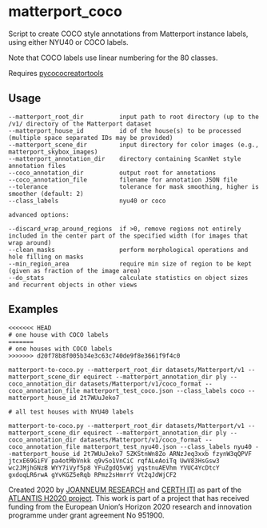 # matterport_coco

Script to create COCO style annotations from Matterport instance labels, using either NYU40 or COCO labels.

Note that COCO labels use linear numbering for the 80 classes.

Requires [pycococreatortools](https://github.com/waspinator/pycococreator/tree/master/pycococreatortools)

## Usage

```
--matterport_root_dir          input path to root directory (up to the /v1/ directory of the Matterport dataset
--matterport_house_id          id of the house(s) to be processed (multiple space separated IDs may be provided)
--matterport_scene_dir         input directory for color images (e.g., matterport_skybox_images)
--matterport_annotation_dir    directory containing ScanNet style annotation files
--coco_annotation_dir          output root for annotations
--coco_annotation_file		   filename for annotation JSON file
--tolerance                    tolerance for mask smoothing, higher is smoother (default: 2)
--class_labels                 nyu40 or coco

advanced options:

--discard_wrap_around_regions  if >0, remove regions not entirely included in the center part of the specified width (for images that wrap around)
--clean_masks                  perform morphological operations and hole filling on masks
--min_region_area              require min size of region to be kept (given as fraction of the image area)
--do_stats                     calculate statistics on object sizes and recurrent objects in other views

```

## Examples

```
<<<<<<< HEAD
# one house with COCO labels
=======
# one houses with COCO labels
>>>>>>> d20f78b8f005b34e3c63c740de9f8e3661f9f4c0

matterport-to-coco.py --matterport_root_dir datasets/Matterport/v1 --matterport_scene_dir equirect --matterport_annotation_dir ply --coco_annotation_dir datasets/Matterport/v1/coco_format --coco_annotation_file matterport_test_coco.json --class_labels coco --matterport_house_id 2t7WUuJeko7 
```

```
# all test houses with NYU40 labels

matterport-to-coco.py --matterport_root_dir datasets/Matterport/v1 --matterport_scene_dir equirect --matterport_annotation_dir ply --coco_annotation_dir datasets/Matterport/v1/coco_format --coco_annotation_file matterport_test_nyu40.json --class_labels nyu40 --matterport_house_id 2t7WUuJeko7 5ZKStnWn8Zo ARNzJeq3xxb fzynW3qQPVF jtcxE69GiFV pa4otMbVnkk q9vSo1VnCiC rqfALeAoiTq UwV83HsGsw3 wc2JMjhGNzB WYY7iVyf5p8 YFuZgdQ5vWj yqstnuAEVhm YVUC4YcDtcY gxdoqLR6rwA gYvKGZ5eRqb RPmz2sHmrrY Vt2qJdWjCF2
```


Created 2020 by [JOANNEUM RESEARCH](https://www.joanneum.at) and [CERTH ITI](https://www.iti.gr/iti/index.html) as part of the [ATLANTIS H2020 project](http://www.atlantis-ar.eu). This work is part of a project that has received funding from the European Union’s Horizon 2020 research and innovation programme under grant agreement No 951900.
